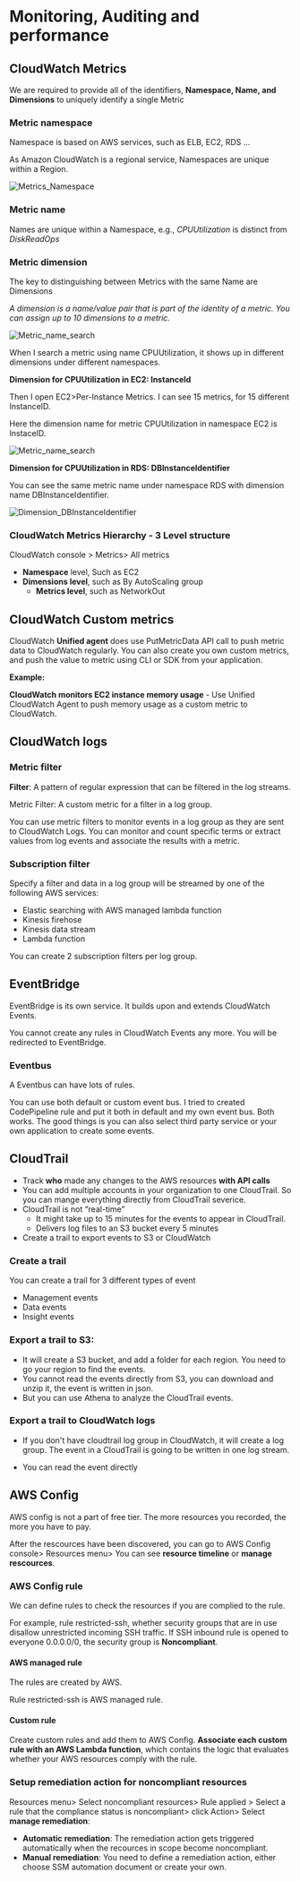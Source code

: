 # Monitoring, Auditing and performance

## CloudWatch Metrics

We are required to provide all of the identifiers, **Namespace, Name, and Dimensions** to uniquely identify a single Metric

### Metric namespace

Namespace is based on AWS services, such as ELB, EC2, RDS ...

As Amazon CloudWatch is a regional service, Namespaces are unique within a Region.

![Metrics_Namespace](/Monitor_Audit_SysOps/CloudWatch_CloudTrail_images/Metrics_Namespace.png)

### Metric name

Names are unique within a Namespace, e.g., *CPUUtilization* is distinct from *DiskReadOps*

### Metric dimension

The key to distinguishing between Metrics with the same Name are Dimensions

*A dimension is a name/value pair that is part of the identity of a metric. You can assign up to 10 dimensions to a metric.*

![Metric_name_search](/Monitor_Audit_SysOps/CloudWatch_CloudTrail_images/Metric_name_search.png)

When I search a metric using name CPUUtilization,  it shows up in different dimensions under different namespaces. 

**Dimension for CPUUtilization in EC2: InstanceId**

Then I open EC2>Per-Instance Metrics. I can see 15 metrics, for 15 different InstanceID. 

Here the dimension name for metric CPUUtilization in namespace EC2 is InstaceID.

![Metric_name_search](/Monitor_Audit_SysOps/CloudWatch_CloudTrail_images/Dimension_InstanceId.png)

**Dimension for CPUUtilization in RDS: DBInstanceIdentifier**

You can see the same metric name under namespace RDS with dimension name DBInstanceIdentifier.

![Dimension_DBInstanceIdentifier](/Monitor_Audit_SysOps/CloudWatch_CloudTrail_images/Dimension_DBInstanceIdentifier.png)



### CloudWatch Metrics Hierarchy - 3 Level structure

CloudWatch console > Metrics> All metrics

*  **Namespace** level,  Such as  EC2
  * **Dimensions level**, such as By AutoScaling group 
    * **Metrics level**, such as NetworkOut



## CloudWatch Custom metrics

CloudWatch **Unified agent** does use PutMetricData API call to push metric data to CloudWatch regularly. You can also create you own custom metrics, and push the value to metric using CLI or SDK from your application. 

**Example:**

**CloudWatch monitors EC2 instance memory usage** - Use Unified CloudWatch Agent to push memory usage as a custom metric to CloudWatch. 

## CloudWatch logs

### Metric filter

**Filter**: A pattern of regular expression that can be filtered in the log streams.

Metric Filter: A custom metric for a filter in a log group.

You can use metric filters to monitor events in a log group as they are sent to CloudWatch Logs. You can monitor and count specific terms or extract values from log events and associate the results with a metric.

### Subscription filter

Specify a filter and data in a log group will be streamed by one of the following AWS services:

* Elastic searching with AWS managed lambda function
* Kinesis firehose
* Kinesis data stream
* Lambda function

You can create 2 subscription filters per log group. 

## EventBridge 

EventBridge is its own service. It builds upon and extends CloudWatch Events.

You cannot create any rules in CloudWatch Events any more. You will be redirected to EventBridge. 

### Eventbus

A Eventbus can have lots of rules. 

You can use both default or custom event bus. I tried to created CodePipeline rule and put it both in default and my own event bus. Both works. The good things is you can also select third party service or your own application to create some events. 

## CloudTrail

* Track **who** made any changes to the AWS resources **with API calls**
* You can add multiple accounts in your organization to one CloudTrail. So you can mange everything directly from CloudTrail severice. 
* CloudTrail is not “real-time”
  * It might take up to 15 minutes for the events to appear in CloudTrail. 
  * Delivers log files to an S3 bucket every 5 minutes
* Create a trail to export events to S3 or CloudWatch

### Create a trail

You can create a trail for 3 different types of event

* Management events
* Data events
* Insight events

### Export a trail to S3: 

* It will create a S3 bucket, and add a folder for each region. You need to go your region to find the events. 
* You cannot read the events directly from S3, you can download and unzip it, the event is written in json. 
* But you can use Athena to analyze the CloudTrail events.

### Export a trail to CloudWatch logs

* If you don't have cloudtrail log group in CloudWatch, it will create a log group. The event in a CloudTrail is going to be written in one log stream. 

* You can read the event directly

## AWS Config

AWS config is not a part of free tier. The more resources you recorded, the more you have to pay.

After the rescources have been discovered, you can go to AWS Config console> Resources menu> You can see **resource timeline** or **manage rescources**.

### AWS Config rule

We can define rules to check the resources if you are complied to the rule. 

For example, rule restricted-ssh, whether security groups that are in use disallow unrestricted incoming SSH traffic. If SSH inbound rule is opened to everyone 0.0.0.0/0, the security group is **Noncompliant**.

#### AWS managed rule

The rules are created by AWS.

Rule restricted-ssh is AWS managed rule.

#### Custom rule

Create custom rules and add them to AWS Config. **Associate each custom rule with an AWS Lambda function**, which contains the logic that evaluates whether your AWS resources comply with the rule. 

### Setup remediation action for noncompliant resources

Resources menu> Select noncompliant resources> Rule applied > Select a rule that the compliance status is noncompliant> click Action> Select **manage remediation**:

* **Automatic remediation**: The remediation action gets triggered automatically when the recources in scope become noncompliant. 
* **Manual remediation**: You need to define a remediation action, either choose SSM automation document or create your own. 
